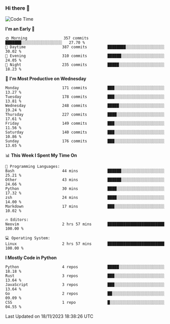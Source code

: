 ### Hi there 👋
<!--START_SECTION:waka-->
![Code Time](http://img.shields.io/badge/Code%20Time-203%20hrs%2040%20mins-blue)

**I'm an Early 🐤** 

```text
🌞 Morning                357 commits         ███████░░░░░░░░░░░░░░░░░░   27.70 % 
🌆 Daytime                387 commits         ████████░░░░░░░░░░░░░░░░░   30.02 % 
🌃 Evening                310 commits         ██████░░░░░░░░░░░░░░░░░░░   24.05 % 
🌙 Night                  235 commits         █████░░░░░░░░░░░░░░░░░░░░   18.23 % 
```
📅 **I'm Most Productive on Wednesday** 

```text
Monday                   171 commits         ███░░░░░░░░░░░░░░░░░░░░░░   13.27 % 
Tuesday                  178 commits         ███░░░░░░░░░░░░░░░░░░░░░░   13.81 % 
Wednesday                248 commits         █████░░░░░░░░░░░░░░░░░░░░   19.24 % 
Thursday                 227 commits         ████░░░░░░░░░░░░░░░░░░░░░   17.61 % 
Friday                   149 commits         ███░░░░░░░░░░░░░░░░░░░░░░   11.56 % 
Saturday                 140 commits         ███░░░░░░░░░░░░░░░░░░░░░░   10.86 % 
Sunday                   176 commits         ███░░░░░░░░░░░░░░░░░░░░░░   13.65 % 
```


📊 **This Week I Spent My Time On** 

```text
💬 Programming Languages: 
Bash                     44 mins             ██████░░░░░░░░░░░░░░░░░░░   25.21 % 
Other                    43 mins             ██████░░░░░░░░░░░░░░░░░░░   24.66 % 
Python                   30 mins             ████░░░░░░░░░░░░░░░░░░░░░   17.32 % 
zsh                      24 mins             ████░░░░░░░░░░░░░░░░░░░░░   14.00 % 
Markdown                 17 mins             ███░░░░░░░░░░░░░░░░░░░░░░   10.02 % 

🔥 Editors: 
Neovim                   2 hrs 57 mins       █████████████████████████   100.00 % 

💻 Operating System: 
Linux                    2 hrs 57 mins       █████████████████████████   100.00 % 
```

**I Mostly Code in Python** 

```text
Python                   4 repos             █████░░░░░░░░░░░░░░░░░░░░   18.18 % 
Rust                     3 repos             ███░░░░░░░░░░░░░░░░░░░░░░   13.64 % 
JavaScript               3 repos             ███░░░░░░░░░░░░░░░░░░░░░░   13.64 % 
Go                       2 repos             ██░░░░░░░░░░░░░░░░░░░░░░░   09.09 % 
CSS                      1 repo              █░░░░░░░░░░░░░░░░░░░░░░░░   04.55 % 
```




 Last Updated on 18/11/2023 18:38:26 UTC
<!--END_SECTION:waka-->

<!--
**YoganshSharma/YoganshSharma** is a ✨ _special_ ✨ repository because its `README.md` (this file) appears on your GitHub profile.

Here are some ideas to get you started:

- 🔭 I’m currently working on ...
- 🌱 I’m currently learning ...
- 👯 I’m looking to collaborate on ...
- 🤔 I’m looking for help with ...
- 💬 Ask me about ...
- 📫 How to reach me: ...
- 😄 Pronouns: ...
- ⚡ Fun fact: ...
-->
